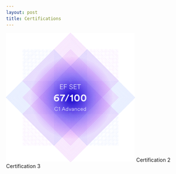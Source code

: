 ```yaml
---
layout: post
title: Certifications
---
```


![EF SET](/assets/images/certifications/ef%20set%20t.png)
Certification 2
Certification 3
